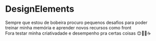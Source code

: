 # DesignElements
Sempre que estou de bobeira procuro pequenos desafios para poder treinar minha memória e aprender novos recursos como front</br>
Fora testar minha criativadade e desempenho pra certas coisas 😊👨‍💻☕
